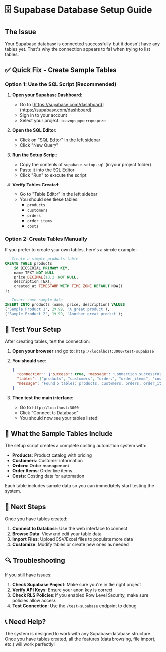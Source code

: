 # 🗄️ Supabase Database Setup Guide

## The Issue
Your Supabase database is connected successfully, but it doesn't have any tables yet. That's why the connection appears to fail when trying to list tables.

## ✅ Quick Fix - Create Sample Tables

### Option 1: Use the SQL Script (Recommended)

1. **Open your Supabase Dashboard**:
   - Go to [https://supabase.com/dashboard](https://supabase.com/dashboard)
   - Sign in to your account
   - Select your project: `icavnpspgmcrrqmsprze`

2. **Open the SQL Editor**:
   - Click on "SQL Editor" in the left sidebar
   - Click "New Query"

3. **Run the Setup Script**:
   - Copy the contents of `supabase-setup.sql` (in your project folder)
   - Paste it into the SQL Editor
   - Click "Run" to execute the script

4. **Verify Tables Created**:
   - Go to "Table Editor" in the left sidebar
   - You should see these tables:
     - `products`
     - `customers` 
     - `orders`
     - `order_items`
     - `costs`

### Option 2: Create Tables Manually

If you prefer to create your own tables, here's a simple example:

```sql
-- Create a simple products table
CREATE TABLE products (
    id BIGSERIAL PRIMARY KEY,
    name TEXT NOT NULL,
    price DECIMAL(10,2) NOT NULL,
    description TEXT,
    created_at TIMESTAMP WITH TIME ZONE DEFAULT NOW()
);

-- Insert some sample data
INSERT INTO products (name, price, description) VALUES
('Sample Product 1', 29.99, 'A great product'),
('Sample Product 2', 19.99, 'Another great product');
```

## 🔧 Test Your Setup

After creating tables, test the connection:

1. **Open your browser** and go to: `http://localhost:3000/test-supabase`
2. **You should see**:
   ```json
   {
     "connection": {"success": true, "message": "Connection successful"},
     "tables": ["products", "customers", "orders", "order_items", "costs"],
     "message": "Found 5 tables: products, customers, orders, order_items, costs"
   }
   ```

3. **Then test the main interface**:
   - Go to `http://localhost:3000`
   - Click "Connect to Database"
   - You should now see your tables listed!

## 🎯 What the Sample Tables Include

The setup script creates a complete costing automation system with:

- **Products**: Product catalog with pricing
- **Customers**: Customer information
- **Orders**: Order management
- **Order Items**: Order line items
- **Costs**: Costing data for automation

Each table includes sample data so you can immediately start testing the system.

## 🚀 Next Steps

Once you have tables created:

1. **Connect to Database**: Use the web interface to connect
2. **Browse Data**: View and edit your table data
3. **Import Files**: Upload CSV/Excel files to populate more data
4. **Customize**: Modify tables or create new ones as needed

## 🔍 Troubleshooting

If you still have issues:

1. **Check Supabase Project**: Make sure you're in the right project
2. **Verify API Keys**: Ensure your anon key is correct
3. **Check RLS Policies**: If you enabled Row Level Security, make sure policies allow access
4. **Test Connection**: Use the `/test-supabase` endpoint to debug

## 📞 Need Help?

The system is designed to work with any Supabase database structure. Once you have tables created, all the features (data browsing, file import, etc.) will work perfectly!
